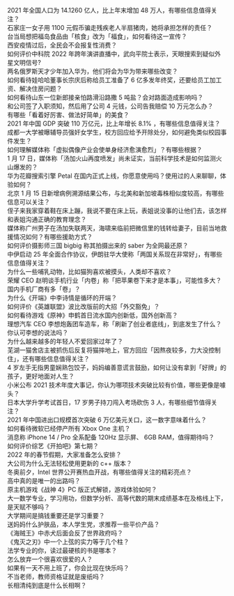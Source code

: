 2021 年全国人口为 14.1260 亿人，比上年末增加 48 万人，有哪些信息值得关注？  
石家庄一女子用 1100 元假币骗走残疾老人半扇猪肉，她将承担怎样的责任？  
台当局想把福岛食品由「核食」改为「福食」，如何看待这一宣传？  
西安疫情过后，全民会不会报复性消费？  
如何评价中科院 2022 年跨年演讲直播中，武向平院士表示，天眼搜索到疑似外星文明信号?  
两名俄罗斯天才少年加入华为，他们将会为华为带来哪些改变？  
如何看待娃哈哈董事长宗庆后称给员工准备了 6 亿多发年终奖，还要给员工加工资、解决住房问题？  
如何看待山东一位新郎接亲怕路滑沿路撒 5 吨盐？会对路面造成影响吗？  
和公司签了入职须知，然后用了公司 4 元钱，公司告我赔偿 10 万元怎么办？  
有哪些「看着好厉害、做法好简单」的美食？  
2021 年中国 GDP 突破 110 万亿元，比上年增长 8.1% ，有哪些信息值得关注？  
成都一大学被曝辅导员强奸女学生，校方回应给予开除处分，如何避免类似校园事件发生？  
如何理解媒体称「虚拟偶像产业会使单身经济愈演愈烈」？有哪些根据？  
1 月 17 日，媒体称「汤加火山再度喷发」尚未证实，当前科学技术是如何监测火山爆发的？  
华为花瓣搜索引擎 Petal 在国内正式上线，你愿意使用吗？使用过的人来聊聊，体验如何？  
北京 1 月 15 日新增病例溯源结果公布，与北美和新加坡毒株相似度较高，有哪些信息可以关注？  
侄子来我家穿着鞋在床上蹦，我说不要在床上玩，表姐说没事的让他们去，该怎样和表姐沟通正确的教育理念？  
媒体称广州男子在汤加失联两天，海啸来临前把微信里的钱转给妻子，目前当地救援情况如何？有哪些援助方式？  
如何评价摄影师三国 bigbig 称其拍摄出来的 saber 为全网最还原？  
中伊启动 25 年全面合作协议，伊朗驻华大使称「两国关系现在非常好」，有哪些信息值得关注？  
为什么一些哺乳动物，比如猫狗喜欢被摸头，人类却不喜欢？  
荣耀 CEO 赵明谈手机行业「内卷」称「把苹果卷下来才是本事」，可能性多大？国内手机厂商有多「卷」？  
为什么《开端》中李诗情是循环的开端？  
如何评价《英雄联盟》波比改版前的大招「外交豁免」？  
如何看待游戏《原神》申鹤首日流水国内创新低，国外创新高？  
理想汽车 CEO 李想炮轰团车造车，称「刷新了创业者底线」，到底发生了什么？你认可李想的说法吗？  
为什么越来越多的年轻人不爱回家过年了？  
芜湖一猫舍店主被抓伤后反复将猫摔地上，官方回应「因熬夜较多，力大没控制住」，还有哪些信息值得关注？  
4 岁左手无指男童娴熟包饺子，妈妈编善意谎言鼓励，如何让没有拿到「好牌」的孩子，更好地面对人生？  
小米公布 2021 技术年度大事记，你认为哪项技术突破比较有价值，哪些更像是噱头？  
日本大学升学考试首日，17 岁男子持刀闯入考场砍伤 3 人，有哪些细节值得关注？  
2021 年中国进出口规模首次突破 6 万亿美元关口，这一数字意味着什么？  
如何看待微软已经停产所有 Xbox One 主机？  
消息称 iPhone 14 / Pro 全系配备 120Hz 显示屏、 6GB RAM，值得期待吗？  
如何评价综艺《开拍吧》第七期？  
2022 年的春节假期，大家准备怎么安排？  
大公司为什么无法轻松使用更新的 c++ 版本？  
冬奥前夕，Intel 世界公开赛热血开战，有哪些值得关注的精彩亮点？  
高中真的是唯一的出路吗？  
原主机游戏《战神 4》PC 版正式解锁，游戏体验如何？  
大一数学专业，学习用功，但数学分析、高等代数的期末成绩基本在及格线上下，是天赋不够吗？  
大学期间是搞钱重要还是学习重要？  
送妈妈什么护肤品，本人学生党，求推荐一些平价产品？  
《海贼王》中赤犬后面会反了世界政府吗？  
《鬼灭之刃》中一个上弦的实力等于几个柱？  
法学专业的你，读过最硬核的书是哪本？  
怎么放弃一个很喜欢很爱的人？  
如果有一天不用上班了，你会比现在快乐吗？  
不当老师，教师资格证就是废纸吗？  
长相清纯到底是什么长相啊？  
